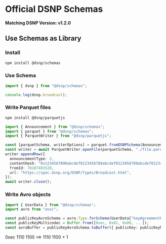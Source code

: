 # Official DSNP Schemas

**Matching DSNP Version: v1.2.0**

## Use Schemas as Library

### Install
```sh
npm install @dsnp/schemas
```

### Use Schema

```typescript
import { dsnp } from "@dsnp/schemas";

console.log(dsnp.broadcast);
```

### Write Parquet files

```sh
npm install @dsnp/parquetjs
```

```typescript
import { Announcement } from "@dsnp/schemas"; 
import { parquet } from "@dsnp/schemas";
import { ParquetWriter } from "@dsnp/parquetjs";

const [parquetSchema, writerOptions] = parquet.fromDSNPSchema(Announcement["broadcast"].parquetSchema);
const writer = await ParquetWriter.openFile(parquetSchema, "./file.parquet", writerOptions);
writer.appendRow({
  announcementType: 2,
  contentHash: "0x1234567890abcdef0123456789abcdef0123456789abcdef0123456789abcdef",
  fromId: 78187493520,
  url: "https://spec.dsnp.org/DSNP/Types/Broadcast.html",
});
await writer.close();
```

### Write Avro objects

```typescript
import { UserData } from "@dsnp/schemas";
import avro from "avsc";

const publicKeyAvroSchema = avro.Type.forSchema(UserData["keyAgreementPublicKeys"].avroSchema);
const publicKeyMulticodec = Buffer.from([0xec, 0x01, 0x00, ...]);
const avroBuffer = publicKeyAvroSchema.toBuffer({ publicKey: publicKeyMulticodec });
```

0xec
1110 1100 ==> 1110 1100 + 1
